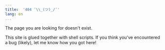 ```yaml
---
title:  '404 ¯\\_(ツ)_/¯'
lang: en
...
```



The page you are looking for doesn't exist. 


This site is glued together with shell scripts. If you think you've encountered a bug (likely), let me know how you got here! 
